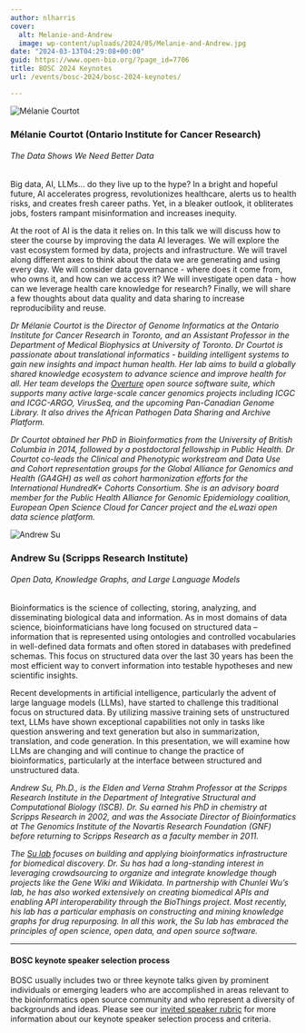 ```yaml
---
author: nlharris
cover:
  alt: Melanie-and-Andrew
  image: wp-content/uploads/2024/05/Melanie-and-Andrew.jpg
date: "2024-03-13T04:29:08+00:00"
guid: https://www.open-bio.org/?page_id=7706
title: BOSC 2024 Keynotes
url: /events/bosc-2024/bosc-2024-keynotes/

---
```

![Mélanie Courtot](wp-content/uploads/2024/03/Melanie-Courtot-1-1.png)

### Mélanie Courtot (Ontario Institute for Cancer Research)

###### _The Data Shows We Need Better Data_

Big data, AI, LLMs… do they live up to the hype? In a bright and hopeful future, AI accelerates progress, revolutionizes healthcare, alerts us to health risks, and creates fresh career paths. Yet, in a bleaker outlook, it obliterates jobs, fosters rampant misinformation and increases inequity.

At the root of AI is the data it relies on. In this talk we will discuss how to steer the course by improving the data AI leverages. We will explore the vast ecosystem formed by data, projects and infrastructure. We will travel along different axes to think about the data we are generating and using every day. We will consider data governance - where does it come from, who owns it, and how can we access it? We will investigate open data - how can we leverage health care knowledge for research? Finally, we will share a few thoughts about data quality and data sharing to increase reproducibility and reuse.

_Dr Mélanie Courtot is the Director of Genome Informatics at the Ontario Institute for Cancer Research in Toronto, and an Assistant Professor in the Department of Medical Biophysics at University of Toronto. Dr Courtot is passionate about translational informatics - building intelligent systems to gain new insights and impact human health. Her lab aims to build a globally shared knowledge ecosystem to advance science and improve health for all. Her team develops the [Overture](https://www.overture.bio/) open source software suite, which supports many active large-scale cancer genomics projects including ICGC and ICGC-ARGO, VirusSeq, and the upcoming Pan-Canadian Genome Library. It also drives the African Pathogen Data Sharing and Archive Platform._

_Dr Courtot obtained her PhD in Bioinformatics from the University of British Columbia in 2014, followed by a postdoctoral fellowship in Public Health. Dr Courtot co-leads the Clinical and Phenotypic workstream and Data Use and Cohort representation groups for the Global Alliance for Genomics and Health (GA4GH) as well as cohort harmonization efforts for the International HundredK+ Cohorts Consortium. She is an advisory board member for the Public Health Alliance for Genomic Epidemiology coalition, European Open Science Cloud for Cancer project and the eLwazi open data science platform._

![Andrew Su](wp-content/uploads/2024/03/Andrew_Su_smll.jpg)

### Andrew Su (Scripps Research Institute)

###### _Open Data, Knowledge Graphs, and Large Language Models_

Bioinformatics is the science of collecting, storing, analyzing, and disseminating biological data and information. As in most domains of data science, bioinformaticians have long focused on structured data – information that is represented using ontologies and controlled vocabularies in well-defined data formats and often stored in databases with predefined schemas. This focus on structured data over the last 30 years has been the most efficient way to convert information into testable hypotheses and new scientific insights.

Recent developments in artificial intelligence, particularly the advent of large language models (LLMs), have started to challenge this traditional focus on structured data. By utilizing massive training sets of unstructured text, LLMs have shown exceptional capabilities not only in tasks like question answering and text generation but also in summarization, translation, and code generation. In this presentation, we will examine how LLMs are changing and will continue to change the practice of bioinformatics, particularly at the interface between structured and unstructured data.

_Andrew Su, Ph.D., is the Elden and Verna Strahm Professor at the Scripps Research Institute in the Department of Integrative Structural and Computational Biology (ISCB). Dr. Su earned his PhD in chemistry at Scripps Research in 2002, and was the Associate Director of Bioinformatics at The Genomics Institute of the Novartis Research Foundation (GNF) before returning to Scripps Research as a faculty member in 2011._

_The [Su lab](https://sulab.org/) focuses on building and applying bioinformatics infrastructure for biomedical discovery. Dr. Su has had a long-standing interest in leveraging crowdsourcing to organize and integrate knowledge though projects like the Gene Wiki and Wikidata. In partnership with Chunlei Wu’s lab, he has also worked extensively on creating biomedical APIs and enabling API interoperability through the BioThings project. Most recently, his lab has a particular emphasis on constructing and mining knowledge graphs for drug repurposing. In all this work, the Su lab has embraced the principles of open science, open data, and open source software._

* * *

#### BOSC keynote speaker selection process

BOSC usually includes two or three keynote talks given by prominent individuals or emerging leaders who are accomplished in areas relevant to the bioinformatics open source community and who represent a diversity of backgrounds and ideas. Please see our [invited speaker rubric](https://github.com/OBF/bosc_materials/blob/master/invited-speaker-process.md) for more information about our keynote speaker selection process and criteria.
